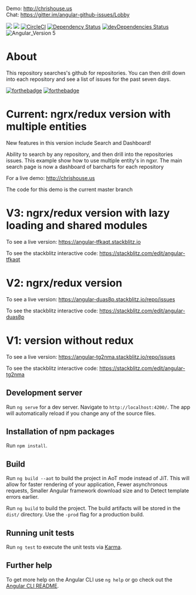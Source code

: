 Demo: http://chrishouse.us <br>
Chat: https://gitter.im/angular-github-issues/Lobby

<a href="https://codeclimate.com/github/crh225/angular-github-issues/maintainability"><img src="https://api.codeclimate.com/v1/badges/e17d5ad267ef6f6503c1/maintainability" /></a>
<a href="https://codeclimate.com/github/crh225/angular-github-issues/test_coverage"><img src="https://api.codeclimate.com/v1/badges/e17d5ad267ef6f6503c1/test_coverage" /></a>
[![CircleCI](https://circleci.com/gh/crh225/angular-github-issues/tree/master.svg?style=shield)](https://circleci.com/gh/crh225/angular-github-issues/tree/master)
[![Dependency Status](https://david-dm.org/crh225/angular-github-issues.svg)](https://david-dm.org/crh225/angular-github-issues)
[![devDependencies Status](https://david-dm.org/crh225/angular-github-issues/dev-status.svg)](https://david-dm.org/crh225/angular-github-issues?type=dev)
![Angular_Version 5](https://img.shields.io/badge/Angular_Version-5-brightgreen.svg)

# About

This repository searches's github for repositories. You can then drill down into each repository and see a list of issues for the past seven days.

[![forthebadge](http://forthebadge.com/images/badges/powered-by-comcast.svg)](http://forthebadge.com)
[![forthebadge](http://forthebadge.com/images/badges/compatibility-ie-6.svg)](http://forthebadge.com)

# Current: ngrx/redux version with multiple entities
New features in this version include Search and Dashboard!

Ability to search by any repository, and then drill into the repositories issues. This example show how to use multiple entity's in ngxr. The main search page is now a dashboard of barcharts for each repository

For a live demo: http://chrishouse.us

The code for this demo is the current master branch

# V3: ngrx/redux version with lazy loading and shared modules
To see a live version: 
https://angular-tfkaqt.stackblitz.io

To see the stackblitz interactive code: https://stackblitz.com/edit/angular-tfkaqt

# V2: ngrx/redux version
To see a live version: https://angular-duas8p.stackblitz.io/repo/issues

To see the stackblitz interactive code: https://stackblitz.com/edit/angular-duas8p

# V1: version without redux
To see a live version: https://angular-tg2nma.stackblitz.io/repo/issues

To see the stackblitz interactive code: https://stackblitz.com/edit/angular-tg2nma

## Development server

Run `ng serve` for a dev server. Navigate to `http://localhost:4200/`. The app will automatically reload if you change any of the source files.

## Installation of npm packages

Run `npm install`.

## Build

Run `ng build --aot` to build the project in AoT mode instead of JiT. This will allow for faster rendering of your application, Fewer asynchronous requests, Smaller Angular framework download size and to Detect template errors earlier.

Run `ng build` to build the project. The build artifacts will be stored in the `dist/` directory. Use the `-prod` flag for a production build.

## Running unit tests

Run `ng test` to execute the unit tests via [Karma](https://karma-runner.github.io).

## Further help

To get more help on the Angular CLI use `ng help` or go check out the [Angular CLI README](https://github.com/angular/angular-cli/blob/master/README.md).
